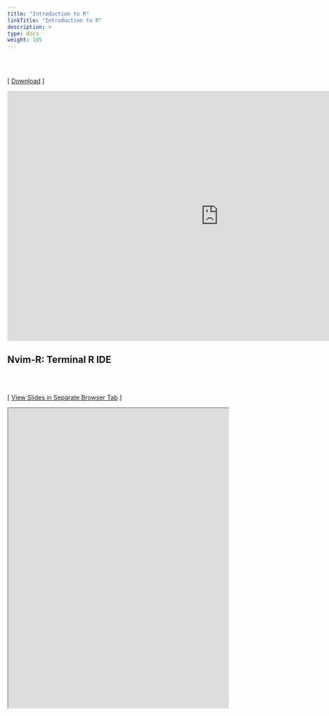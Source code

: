 ```yaml
---
title: "Introduction to R"
linkTitle: "Introduction to R"
description: >
type: docs
weight: 105
---
```


<br></br>

[ [Download](https://docs.google.com/presentation/d/1FoIpB56N7gqoJs2x8niEswdAAVItOGKROR5oOL7qNa0/edit?usp=sharing) ]

<iframe src="https://docs.google.com/presentation/d/e/2PACX-1vQWMfwyz9bWKA0SLXRilh8H7Ai83Yt6H34QqrAa-xVsUTDm-vZR7SGPJ14tzGh3v35fCfbi1RjJzGsn/embed?start=false&loop=false&delayms=60000" frameborder="0" width="960" height="569" allowfullscreen="true" mozallowfullscreen="true" webkitallowfullscreen="true"></iframe>


## Nvim-R: Terminal R IDE

<br></br>

[ <a href="https://girke.bioinformatics.ucr.edu/GEN242/custom/slides/R_for_HPC/NvimR.html" target="_blank">View Slides in Separate Browser Tab</a> ]

<div style="overflow:auto;">
<iframe src="https://girke.bioinformatics.ucr.edu/GEN242/custom/slides/R_for_HPC/NvimR.html" scrolling="yes", frameborder="3px solid black" width="1152" height="682" allowfullscreen="true" mozallowfullscreen="true" webkitallowfullscreen="true" style="width: 1100px"></iframe>
</div>





